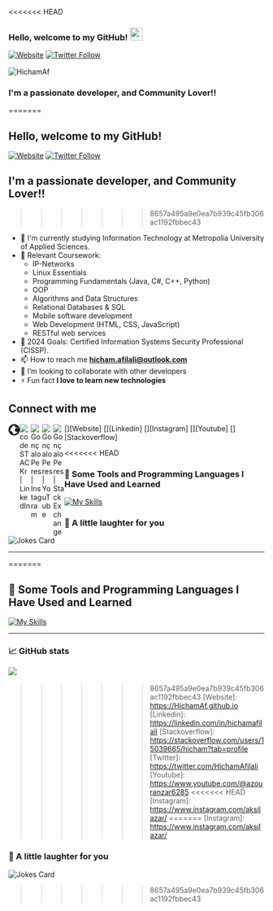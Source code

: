 <<<<<<< HEAD
### Hello, welcome to my GitHub! <img src="https://raw.githubusercontent.com/zluvsand/zluvsand/master/wave.gif" height="25px" width="25px">
[![Website](https://img.shields.io/website?label=HichamAf.github.io&style=for-the-badge&url=https%3A%2F%2FHichamAF.github.io)](https://HichamAf.github.io)
[![Twitter Follow](https://img.shields.io/twitter/follow/HichamAfilali?color=1DA1F2&logo=twitter&style=for-the-badge)](https://twitter.com/intent/follow?original_referer=https%3A%2F%2Fgithub.com%2FHichamAf&screen_name=HichamAfilali)
<p><img align="center" src="https://github-readme-streak-stats.herokuapp.com/?user=HichamAf&" alt="HichamAf" /></p>

### I'm a passionate developer, and Community Lover!!
=======
## Hello, welcome to my GitHub! 
[![Website](https://img.shields.io/website?label=HichamAf.github.io&style=for-the-badge&url=https%3A%2F%2FHichamAF.github.io)](https://HichamAf.github.io)
[![Twitter Follow](https://img.shields.io/twitter/follow/HichamAfilali?color=1DA1F2&logo=twitter&style=for-the-badge)](https://twitter.com/intent/follow?original_referer=https%3A%2F%2Fgithub.com%2FHichamAf&screen_name=HichamAfilali)
<br>
## I'm a passionate developer, and Community Lover!!
>>>>>>> 8657a495a9e0ea7b939c45fb306ac1192fbbec43
- 🔭 I'm currently studying Information Technology at Metropolia University of Applied Sciences.
- 🌱 Relevant Coursework:<br>
	- IP-Networks<br>
	- Linux Essentials<br>
	- Programming Fundamentals (Java, C#, C++, Python)<br>
	- OOP<br>
	- Algorithms and Data Structures<br>
	- Relational Databases & SQL<br>
	- Mobile software development<br>
	- Web Development (HTML, CSS, JavaScript)<br>
	- RESTful web services<br>
- 🥅 2024 Goals: Certified Information Systems Security Professional (CISSP).
- 📫 How to reach me **hicham.afilali@outlook.com**
- 👯 I’m looking to collaborate with other developers
- ⚡ Fun fact **I love to learn new technologies**

## Connect with me
[<img align="left" alt="codeSTACKr.com" width="22px" src="https://raw.githubusercontent.com/iconic/open-iconic/master/svg/globe.svg" />][Website]
[<img align="left" alt="codeSTACKr | LinkedIn" width="22px" src="https://cdn.jsdelivr.net/npm/simple-icons@v3/icons/linkedin.svg" />][Linkedin]
[<img align="left" alt="Gonçalo Peres | Instagram" width="22px" src="https://cdn.jsdelivr.net/npm/simple-icons@v4.1.0/icons/instagram.svg" />][Instagram]
[<img align="left" alt="Gonçalo Peres | YouTube" width="22px" src="https://cdn.jsdelivr.net/npm/simple-icons@v4.1.0/icons/youtube.svg" />][Youtube]
[<img align="left" alt="Gonçalo Peres | StackExchange" width="22px" src="https://cdn.jsdelivr.net/npm/simple-icons@v4.1.0/icons/stackoverflow.svg" />][Stackoverflow]
<br>

<<<<<<< HEAD
### 🚀 Some Tools and Programming Languages I Have Used and Learned
[![My Skills](https://skillicons.dev/icons?i=java,kotlin,js,cs,cpp,aws,vscode,visualstudio,idea,linux,blender,ai,figma,github,stackoverflow)](https://skillicons.dev)

### 🙊 A little laughter for you
![Jokes Card](https://readme-jokes.vercel.app/api?theme=dracula)

---

=======
## 🚀 Some Tools and Programming Languages I Have Used and Learned
[![My Skills](https://skillicons.dev/icons?i=java,kotlin,js,cs,cpp,aws,vscode,visualstudio,linux,blender,ai,figma,github,stackoverflow)](https://skillicons.dev)

---

### 📈 GitHub stats
<p><img src="https://github-readme-streak-stats.herokuapp.com/?user=HichamAf&theme=dracula"/></p>



>>>>>>> 8657a495a9e0ea7b939c45fb306ac1192fbbec43
[Website]: https://HichamAf.github.io
[Linkedin]: https://linkedin.com/in/hichamafilali
[Stackoverflow]: https://stackoverflow.com/users/15039665/hicham?tab=profile
[Twitter]: https://twitter.com/HichamAfilali
[Youtube]: https://www.youtube.com/@azouranzar6285
<<<<<<< HEAD
[Instagram]: https://www.instagram.com/aksilazar/
=======
[Instagram]: https://www.instagram.com/aksilazar/

### 🙊 A little laughter for you
![Jokes Card](https://readme-jokes.vercel.app/api?theme=dracula)

<!-- [![Header](https://raw.githubusercontent.com/zluvsand/zluvsand/master/header.png "Header")](https://medium.com/@zluvsand) -->
<!-- <img src="https://media.giphy.com/media/Cmr1OMJ2FN0B2/source.gif" width="280" height="auto" /></a> -->
>>>>>>> 8657a495a9e0ea7b939c45fb306ac1192fbbec43
